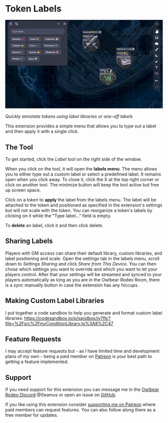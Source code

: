 # Token Labels

![Hero Image](https://raw.githubusercontent.com/SeamusFinlayson/condition-labels/refs/heads/main/docs/HeroImage.png)

_Quickly annotate tokens using label libraries or one-off labels_

This extension provides a simple menu that allows you to type out a label and then apply it with a single click.

## The Tool

To get started, click the _Label_ tool on the right side of the window.

When you click on the tool, it will open the **labels menu**. The menu allows you to either type out a custom label or select a predefined label. It remains open when you click away. To close it, click the X at the top right corner or click on another tool. The minimize button will keep the tool active but free up screen space.

Click on a token to **apply** the label from the labels menu. The label will be attached to the token and positioned as specified in the extension's settings but will not scale with the token. You can reorganize a token's labels by clicking on it while the "Type label..." field is empty.

To **delete** an label, click it and then click delete.

## Sharing Labels

Players with GM access can share their default library, custom libraries, and label positioning and scale. Open the settings tab in the labels menu, scroll down to _Settings Sharing_ and click _Share from This Device_. You can then chose which settings you want to override and which you want to let your players control. After that your settings will be streamed and synced to your players automatically as long as you are in the Owlbear Rodeo Room, there is a sync manually button in case the extension has any hiccups.

## Making Custom Label Libraries

I put together a code sandbox to help you generate and format custom label libraries: https://codesandbox.io/p/sandbox/jv7ftc?file=%2Fsrc%2FmyConditionLibrary.ts%3A8%2C47

## Feature Requests

I may accept feature requests but - as I have limited time and development plans of my own - being a paid member on [Patreon](https://www.patreon.com/SeamusFinlayson) is your best path to getting a feature implemented.

## Support

If you need support for this extension you can message me in the [Owlbear Rodeo Discord](https://discord.gg/yWSErB6Qaj) @Seamus or open an issue on [GitHub](https://github.com/SeamusFinlayson/condition-labels).

If you like using this extension consider [supporting me on Patreon](https://www.patreon.com/SeamusFinlayson) where paid members can request features. You can also follow along there as a free member for updates.
